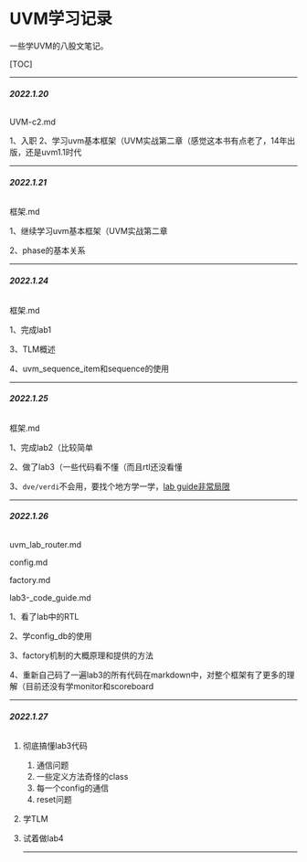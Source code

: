 # UVM学习记录
一些学UVM的八股文笔记。

[TOC]

------

###### **2022.1.20**

UVM-c2.md

1、入职
2、学习uvm基本框架（UVM实战第二章（感觉这本书有点老了，14年出版，还是uvm1.1时代

------



###### **2022.1.21**

框架.md



1、继续学习uvm基本框架（UVM实战第二章

2、phase的基本关系

------



###### **2022.1.24**

框架.md



1、完成lab1

3、TLM概述

4、uvm_sequence_item和sequence的使用

------



###### **2022.1.25**

框架.md



1、完成lab2（比较简单

2、做了lab3（一些代码看不懂（而且rtl还没看懂

3、`dve/verdi`不会用，要找个地方学一学，<u>lab guide非常局限</u>

------



###### **2022.1.26**

uvm_lab_router.md

config.md

factory.md

lab3-_code_guide.md



1、看了lab中的RTL

2、学config_db的使用

3、factory机制的大概原理和提供的方法

4、重新自己码了一遍lab3的所有代码在markdown中，对整个框架有了更多的理解（目前还没有学monitor和scoreboard

------



###### **2022.1.27**



1. 彻底搞懂lab3代码

    1. 通信问题
    2. 一些定义方法奇怪的class
    3. 每一个config的通信
    4. reset问题

2. 学TLM

3. 试着做lab4

    ------

    
